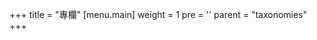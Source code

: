 +++
title = "專欄"
[menu.main]
  weight = 1
  pre = '<i class="fas fa-fw fa-columns"></i>'
  parent = "taxonomies"
+++
